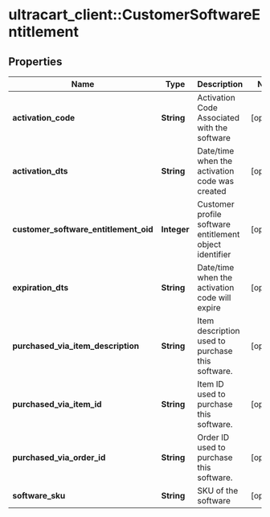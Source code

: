 # ultracart_client::CustomerSoftwareEntitlement

## Properties
Name | Type | Description | Notes
------------ | ------------- | ------------- | -------------
**activation_code** | **String** | Activation Code Associated with the software | [optional] 
**activation_dts** | **String** | Date/time when the activation code was created | [optional] 
**customer_software_entitlement_oid** | **Integer** | Customer profile software entitlement object identifier | [optional] 
**expiration_dts** | **String** | Date/time when the activation code will expire | [optional] 
**purchased_via_item_description** | **String** | Item description used to purchase this software. | [optional] 
**purchased_via_item_id** | **String** | Item ID used to purchase this software. | [optional] 
**purchased_via_order_id** | **String** | Order ID used to purchase this software. | [optional] 
**software_sku** | **String** | SKU of the software | [optional] 


